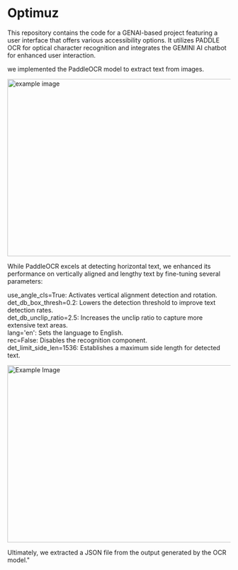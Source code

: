 # Optimuz
This repository contains the code for a GENAI-based project featuring a user interface that offers various accessibility options. It utilizes PADDLE OCR for optical character recognition and integrates the GEMINI AI chatbot for enhanced user interaction.


we implemented the PaddleOCR model to extract text from images.

<img src="https://github.com/user-attachments/assets/bedbca55-8d79-4186-9a25-9cbb8e3e253d" alt="example image" width="600" height="400">


 While PaddleOCR excels at detecting horizontal text, we enhanced its performance on vertically aligned and lengthy text by fine-tuning several parameters:

use_angle_cls=True: Activates vertical alignment detection and rotation.
det_db_box_thresh=0.2: Lowers the detection threshold to improve text detection rates.<br>
det_db_unclip_ratio=2.5: Increases the unclip ratio to capture more extensive text areas.<br>
lang='en': Sets the language to English.<br>
rec=False: Disables the recognition component.<br>
det_limit_side_len=1536: Establishes a maximum side length for detected text.<br>

<img src ="https://github.com/user-attachments/assets/f603e2b9-7401-4836-9d8f-3e469f5d460b" alt="Example Image" width="600" height="400">






Ultimately, we extracted a JSON file from the output generated by the OCR model."

